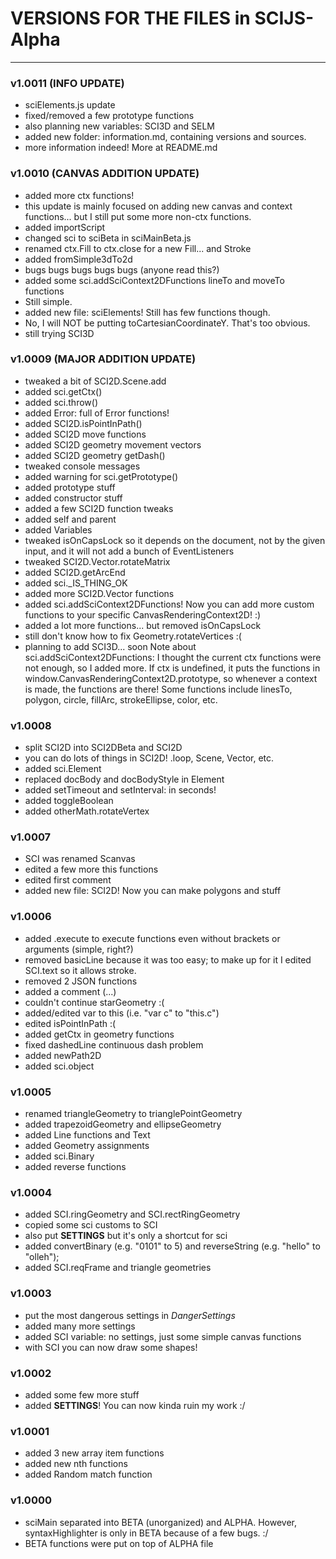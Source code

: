 # VERSIONS FOR THE FILES in SCIJS-Alpha

---
### v1.0011 (INFO UPDATE)
- sciElements.js update
- fixed/removed a few prototype functions
- also planning new variables: SCI3D and SELM
- added new folder: information.md, containing versions and sources.
- more information indeed! More at README.md

### v1.0010 (CANVAS ADDITION UPDATE)
- added more ctx functions!
- this update is mainly focused on adding new canvas and context functions... but I still put some more non-ctx functions.
- added importScript
- changed sci to sciBeta in sciMainBeta.js
- renamed ctx.Fill to ctx.close for a new Fill... and Stroke
- added fromSimple3dTo2d
- bugs bugs bugs bugs bugs (anyone read this?)
- added some sci.addSciContext2DFunctions lineTo and moveTo functions
- Still simple.
- added new file: sciElements! Still has few functions though.
- No, I will NOT be putting toCartesianCoordinateY. That's too obvious.
- still trying SCI3D

### v1.0009 (MAJOR ADDITION UPDATE)
- tweaked a bit of SCI2D.Scene.add
- added sci.getCtx()
- added sci.throw()
- added Error: full of Error functions!
- added SCI2D.isPointInPath()
- added SCI2D move functions
- added SCI2D geometry movement vectors
- added SCI2D geometry getDash()
- tweaked console messages
- added warning for sci.getPrototype()
- added prototype stuff
- added constructor stuff
- added a few SCI2D function tweaks
- added self and parent
- added Variables
- tweaked isOnCapsLock so it depends on the document, not by the given input, and it will not add a bunch of EventListeners
- tweaked SCI2D.Vector.rotateMatrix
- added SCI2D.getArcEnd
- added sci._IS_THING_OK
- added more SCI2D.Vector functions
- added sci.addSciContext2DFunctions! Now you can add more custom functions to your specific CanvasRenderingContext2D! :)
- added a lot more functions... but removed isOnCapsLock
- still don't know how to fix Geometry.rotateVertices :(
- planning to add SCI3D... soon
Note about sci.addSciContext2DFunctions: I thought the current ctx functions were not enough, so I added more.
If ctx is undefined, it puts the functions in window.CanvasRenderingContext2D.prototype, so whenever a context is made, the functions are there!
Some functions include linesTo, polygon, circle, fillArc, strokeEllipse, color, etc.

### v1.0008
- split SCI2D into SCI2DBeta and SCI2D
- you can do lots of things in SCI2D! .loop, Scene, Vector, etc.
- added sci.Element
- replaced docBody and docBodyStyle in Element
- added setTimeout and setInterval: in seconds!
- added toggleBoolean
- added otherMath.rotateVertex

### v1.0007
- SCI was renamed Scanvas
- edited a few more this functions
- edited first comment
- added new file: SCI2D! Now you can make polygons and stuff

### v1.0006
- added .execute to execute functions even without brackets or arguments (simple, right?)
- removed basicLine because it was too easy; to make up for it I edited SCI.text so it allows stroke.
- removed 2 JSON functions
- added a comment (...)
- couldn't continue starGeometry :(
- added/edited var to this (i.e. "var c" to "this.c")
- edited isPointInPath :(
- added getCtx in geometry functions
- fixed dashedLine continuous dash problem
- added newPath2D
- added sci.object

### v1.0005
- renamed triangleGeometry to trianglePointGeometry
- added trapezoidGeometry and ellipseGeometry
- added Line functions and Text
- added Geometry assignments
- added sci.Binary
- added reverse functions

### v1.0004
- added SCI.ringGeometry and SCI.rectRingGeometry
- copied some sci customs to SCI
- also put __SETTINGS__ but it's only a shortcut for sci
- added convertBinary (e.g. "0101" to 5) and reverseString (e.g. "hello" to "olleh");
- added SCI.reqFrame and triangle geometries

### v1.0003
- put the most dangerous settings in _DangerSettings_
- added many more settings
- added SCI variable: no settings, just some simple canvas functions
- with SCI you can now draw some shapes!

### v1.0002
- added some few more stuff
- added __SETTINGS__! You can now kinda ruin my work :/

### v1.0001
- added 3 new array item functions
- added new nth functions
- added Random match function

### v1.0000
- sciMain separated into BETA (unorganized) and ALPHA. However, syntaxHighlighter is only in BETA because of a few bugs. :/
- BETA functions were put on top of ALPHA file